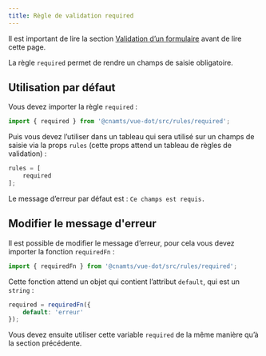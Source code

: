 ```yaml
---
title: Règle de validation required
---
```


Il est important de lire la section [Validation d’un formulaire](/guides/validation-formulaire#validation-du-formulaire) avant de lire cette page.

La règle `required` permet de rendre un champs de saisie obligatoire.

## Utilisation par défaut

Vous devez importer la règle `required` :

```ts
import { required } from '@cnamts/vue-dot/src/rules/required';
```

Puis vous devez l’utiliser dans un tableau qui sera utilisé sur un champs de saisie via la props `rules` (cette props attend un tableau de règles de validation) :

```ts
rules = [
    required
];
```

<doc-alert type="info">

Le message d’erreur par défaut est : `Ce champs est requis.`

</doc-alert>

## Modifier le message d'erreur

Il est possible de modifier le message d’erreur, pour cela vous devez importer la fonction `requiredFn` :

```ts
import { requiredFn } from '@cnamts/vue-dot/src/rules/required';
```

Cette fonction attend un objet qui contient l’attribut `default`, qui est un `string` :

```ts
required = requiredFn({
    default: 'erreur'
});
```

Vous devez ensuite utiliser cette variable `required` de la même manière qu’à la section précédente.
